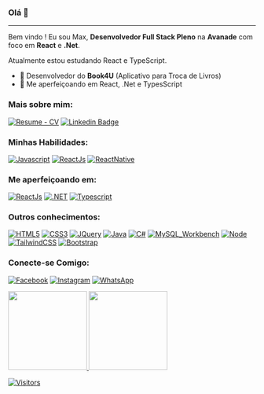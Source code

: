 ### Olá 👋

---------------------------------------

Bem vindo ! Eu sou Max, **Desenvolvedor Full Stack Pleno** na **Avanade** com foco em **React** e **.Net**.

Atualmente estou estudando React e TypeScript.

- 📖 Desenvolvedor do **Book4U** (Aplicativo para Troca de Livros)
- 🌱 Me aperfeiçoando em React, .Net e TypesScript

### Mais sobre mim:

[![Resume - CV](https://img.shields.io/badge/📄%20Resume-24292e?style=for-the-badge&labelColor=24292e)](https://github.com/maxwsj/maxwsj/blob/main/Max%20William%20-%20(Portugues)%20CV.pdf)
[![Linkedin Badge](https://img.shields.io/badge/MaxWilliam-0077B5?style=for-the-badge&logo=linkedin&logoColor=white)](https://www.linkedin.com/in/max-william-41918b131/)

### Minhas Habilidades:

[![Javascript](https://img.shields.io/badge/JavaScript-F7DF1E?style=for-the-badge&logo=javascript&logoColor=black)](https://github.com/maxwsj)
[![ReactJs](https://img.shields.io/badge/React-20232A?style=for-the-badge&logo=react&logoColor=61DAFB)](https://github.com/maxwsj)
[![ReactNative](https://img.shields.io/badge/React_Native-20232A?style=for-the-badge&logo=react&logoColor=61DAFB)](https://github.com/maxwsj)

### Me aperfeiçoando em:
[![ReactJs](https://img.shields.io/badge/React-20232A?style=for-the-badge&logo=react&logoColor=61DAFB)](https://github.com/maxwsj)
[![.NET](https://img.shields.io/badge/.NET-5C2D91?style=for-the-badge&logo=.net&logoColor=white)](https://github.com/maxwsj)
[![Typescript](https://img.shields.io/badge/TypeScript-3178C6?style=for-the-badge&logo=typescript&logoColor=white)](https://github.com/maxwsj)

### Outros conhecimentos:
[![HTML5](https://img.shields.io/badge/HTML5-E34F26?style=for-the-badge&logo=html5&logoColor=white)](https://github.com/maxwsj)
[![CSS3](https://img.shields.io/badge/CSS3-1572B6?style=for-the-badge&logo=css3&logoColor=white)](https://github.com/maxwsj)
[![JQuery](https://img.shields.io/badge/jQuery-0769AD?style=for-the-badge&logo=jquery&logoColor=white)](https://github.com/maxwsj)
[![Java](https://img.shields.io/badge/Java-ED8B00?style=for-the-badge&logo=java&logoColor=white)](https://github.com/maxwsj)
[![C#](https://img.shields.io/badge/C%23-239120?style=for-the-badge&logo=c-sharp&logoColor=white)](https://github.com/maxwsj)
[![MySQL_Workbench](https://img.shields.io/badge/MySQL-00000F?style=for-the-badge&logo=mysql&logoColor=white)](https://github.com/maxwsj)
[![Node](https://img.shields.io/badge/Node.js-43853D?style=for-the-badge&logo=node.js&logoColor=white)](https://github.com/maxwsj)
[![TailwindCSS](https://img.shields.io/badge/Tailwind_CSS-38B2AC?style=for-the-badge&logo=tailwind-css&logoColor=white)](https://github.com/maxwsj)
[![Bootstrap](https://img.shields.io/badge/Bootstrap-563D7C?style=for-the-badge&logo=bootstrap&logoColor=white)](https://github.com/maxwsj)

### Conecte-se Comigo:
[![Facebook](https://img.shields.io/badge/Facebook-1877F2?style=for-the-badge&logo=facebook&logoColor=white)](https://www.facebook.com/max.willian.54772)
[![Instagram](https://img.shields.io/badge/Instagram-E4405F?style=for-the-badge&logo=instagram&logoColor=white)](https://www.instagram.com/willsntk/)
[![WhatsApp](https://img.shields.io/badge/WhatsApp-25D366?style=for-the-badge&logo=whatsapp&logoColor=white)](https://wa.me/5511910452347/?text=Olá%20vim%20pelo%20GitHub)

<div>
  <a href="https://github.com/maxwsj">
  <img height="160em" src="https://github-readme-stats.vercel.app/api?username=maxwsj&show_icons=true&theme=dark&include_all_commits=true&count_private=true"/>
  <img height="160em" src="https://github-readme-stats.vercel.app/api/top-langs/?username=maxwsj&layout=compact&langs_count=7&theme=dark"/>
</div>

![Visitors](https://api.visitorbadge.io/api/visitors?path=https%3A%2F%2Fgithub.com%2Fmaxwsj&labelColor=%23d9e3f0&countColor=%23263759)
